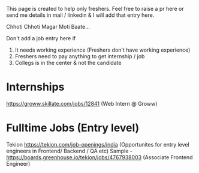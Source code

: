 This page is created to help only freshers. Feel free to raise a pr here or send me details in mail / linkedin & I will add that entry here.

Chhoti Chhoti Magar Moti Baate...

Don't add a job entry here if

 1. It needs working experience (Freshers don't have working experience)
 2. Freshers need to pay anything to get internship / job
 3. Collegs is in the center & not the candidate


# Internships

https://groww.skillate.com/jobs/12841 (Web Intern @ Groww)


# Fulltime Jobs (Entry level)
Tekion
https://tekion.com/job-openings/india (Opportunites for entry level engineers in Frontend/ Backend / QA etc)
Sample - https://boards.greenhouse.io/tekion/jobs/4767938003 (Associate Frontend Engineer)

